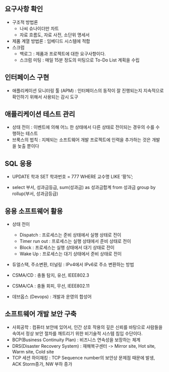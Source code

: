 ## 요구사항 확인
- 구조적 방법론
  - 나씨 슈나이더만 차트
  - 자료 흐름도, 자료 사전, 소단위 명세서
- 제품 계열 방법론 : 임베디드 시스템에 적합
- 스크럼
  - 백로그 : 제품과 프로젝트에 대한 요구사항이다.
  - 스크럼 미팅 : 매일 15분 정도의 미팅으로 To-Do List 계획을 수립

## 인터페이스 구현
- 애플리케이션 모니터링 툴 (APM) : 인터페이스의 동작이 잘 진행되는지 지속적으로 확인하기 위해서 사용되는 감시 도구


## 애플리케이션 테스트 관리
- 상태 전이 : 이벤트에 의해 어느 한 상태에서 다른 상태로 전이되는 경우의 수를 수행하는 테스트
- 브룩스의 법칙 : 지체되는 소프트웨어 개발 프로젝트에 인력을 추가하는 것은 개발을 늦출 뿐이다

## SQL 응용
- UPDATE 학과
  SET 학과번호 = 777
  WHERE 교수명 LIKE ‘황%’;
  
- select 부서, 성과금등급, sum(성과금) as 성과금합계
  from 성과금
  group by rollup(부서, 성과금등급)
  
## 응용 소프트웨어 활용
- 상태 전이
  - Dispatch : 프로세스는 준비 상태에서 실행 상태로 전이
  - Timer run out : 프로세스는 실행 상태에서 준비 상태로 전이
  - Block : 프로세스는 실행 상태에서 대기 상태로 전이
  - Wake Up : 프로세스는 대기 상태에서 준비 상태로 전이
  
- 듀얼스택, 주소변환, 터널링 : IPv4에서 IPv6로 주소 변환하는 방법
- CSMA/CD : 충돌 탐지, 유선, IEEE802.3
- CSMA/CA : 충돌 회피, 무선, IEEE802.11
- 데브옵스 (Devops) : 개발과 운영의 합성어

## 소프트웨어 개발 보안 구축
- 사회공학 : 컴퓨터 보안에 있어서, 인간 상호 작용의 깊은 신뢰를 바탕으로 사람들을 속여서 정상 보안 절차를 깨트리기 위한 비기술적 시스템 침입 수단이다.
- BCP(Business Continuity Plan) : 비즈니스 연속성을 보장하는 체계
- DRS(Disaster Recovery System) : 재해복구센터 -> Mirror site, Hot site, Warm site, Cold site
- TCP 세션 하이재킹 : TCP Sequence number의 보안상 문제점 때문에 발생, ACK Storm증가, NW 부하 증가

